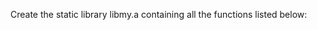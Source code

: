 


































Create the static library libmy.a containing all the functions listed below:

